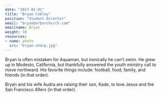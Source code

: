```yaml
---
date: "2017-01-01"
title: "Bryan Cobley"
position: "Student Director"
email: "bryan@arborchurch.com"
emailname: Bryan
weight: 50
resources:
- name: photo
  src: "bryan-sharp.jpg"
---
```


Bryan is often mistaken for Aquaman, but ironically he can't swim. He grew up in Modesto, California, but thankfully answered the youth ministry call to move northward. His favorite things include: football, food, family, and friends (in that order). 

Bryan and his wife Audra are raising their son, Kade, to love Jesus and the San Francisco 49ers (in that order).   

